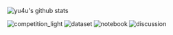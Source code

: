 ![yu4u's github stats](https://github-readme-stats.vercel.app/api?username=yu4u&show_icons=true&theme=default&count_private=true)

![competition_light](https://road-to-kaggle-grandmaster.vercel.app/api/badges/ren4yu/competition/light)
![dataset](https://road-to-kaggle-grandmaster.vercel.app/api/badges/ren4yu/dataset/light)
![notebook](https://road-to-kaggle-grandmaster.vercel.app/api/badges/ren4yu/notebook/light)
![discussion](https://road-to-kaggle-grandmaster.vercel.app/api/badges/ren4yu/discussion/light)


<!--
![yu4u's github stats](https://github-readme-stats.vercel.app/api/top-langs/?username=yu4u&show_icons=true&theme=radical&layout=compact)  

**yu4u/yu4u** is a ✨ _special_ ✨ repository because its `README.md` (this file) appears on your GitHub profile.

Here are some ideas to get you started:

- 🔭 I’m currently working on ...
- 🌱 I’m currently learning ...
- 👯 I’m looking to collaborate on ...
- 🤔 I’m looking for help with ...
- 💬 Ask me about ...
- 📫 How to reach me: ...
- 😄 Pronouns: ...
- ⚡ Fun fact: ...
-->
